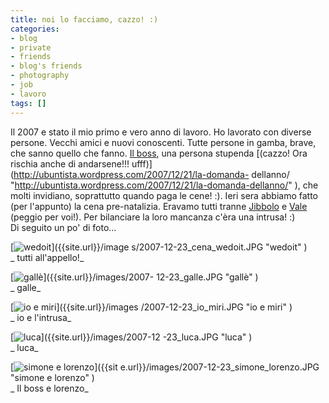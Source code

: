 ```yaml
---
title: noi lo facciamo, cazzo! :)
categories:
- blog
- private
- friends
- blog's friends
- photography
- job
- lavoro
tags: []
---
```

Il 2007 e stato il mio primo e vero anno di lavoro. Ho lavorato con diverse
persone. Vecchi amici e nuovi conoscenti. Tutte persone in gamba, brave, che
sanno quello che fanno. [Il boss](http://www.ubuntista.it
"http://www.ubuntista.it" ), una persona stupenda [(cazzo! Ora rischia anche
di andarsene!!! ufff)](http://ubuntista.wordpress.com/2007/12/21/la-domanda-
dellanno/ "http://ubuntista.wordpress.com/2007/12/21/la-domanda-dellanno/" ),
che molti invidiano, soprattutto quando paga le cene! :). Ieri sera abbiamo
fatto (per l'appunto) la cena pre-natalizia. Eravamo tutti tranne
[Jibbolo](http://hukk.netsons.org/ "http://hukk.netsons.org/" ) e
[Vale](http://fioredaprile.netsons.org/ "http://fioredaprile.netsons.org/" )
(peggio per voi!). Per bilanciare la loro mancanza c'èra una intrusa! :)  
Di seguito un po' di foto...

[![wedoit]({{site.url}}/images/2007-12-23_cena_wedoit.JPG)]({{site.url}}/image
s/2007-12-23_cena_wedoit.JPG "wedoit" )  
_ tutti all'appello!_  



[![gallè]({{site.url}}/images/2007-12-23_galle.JPG)]({{site.url}}/images/2007-
12-23_galle.JPG "gallè" )  
_ galle_  



[![io e miri]({{site.url}}/images/2007-12-23_io_miri.JPG)]({{site.url}}/images
/2007-12-23_io_miri.JPG "io e miri" )  
_ io e l'intrusa_  



[![luca]({{site.url}}/images/2007-12-23_luca.JPG)]({{site.url}}/images/2007-12
-23_luca.JPG "luca" )  
_ luca_  



[![simone e lorenzo]({{site.url}}/images/2007-12-23_simone_lorenzo.JPG)]({{sit
e.url}}/images/2007-12-23_simone_lorenzo.JPG "simone e lorenzo" )  
_ Il boss e lorenzo_  

